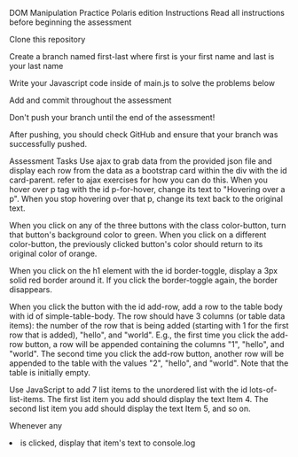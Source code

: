 DOM Manipulation Practice
Polaris edition
Instructions
Read all instructions before beginning the assessment

Clone this repository

Create a branch named first-last where first is your first name and last is your last name

Write your Javascript code inside of main.js to solve the problems below

Add and commit throughout the assessment

Don't push your branch until the end of the assessment!

After pushing, you should check GitHub and ensure that your branch was successfully pushed.

Assessment Tasks
Use ajax to grab data from the provided json file and display each row from the data as a bootstrap card within the div with the id card-parent.
refer to ajax exercises for how you can do this.
When you hover over p tag with the id p-for-hover, change its text to "Hovering over a p". When you stop hovering over that p, change its text back to the original text.

When you click on any of the three buttons with the class color-button, turn that button's background color to green. When you click on a different color-button, the previously clicked button's color should return to its original color of orange.

When you click on the h1 element with the id border-toggle, display a 3px solid red border around it. If you click the border-toggle again, the border disappears.

When you click the button with the id add-row, add a row to the table body with id of simple-table-body. The row should have 3 columns (or table data items): the number of the row that is being added (starting with 1 for the first row that is added), "hello", and "world". E.g., the first time you click the add-row button, a row will be appended containing the columns "1", "hello", and "world". The second time you click the add-row button, another row will be appended to the table with the values "2", "hello", and "world". Note that the table is initially empty.

Use JavaScript to add 7 list items to the unordered list with the id lots-of-list-items. The first list item you add should display the text Item 4. The second list item you add should display the text Item 5, and so on.

Whenever any <li> is clicked, display that item's text to console.log